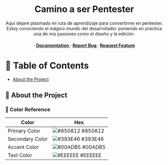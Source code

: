<div align='center'>

<h1>Camino a ser Pentester</h1>
<p>Aquí dejaré plasmada mi ruta de aprendizaje para convertirme en pentester. Estoy conociendo el mágico mundo del desarrollador poniendo en práctica una de mis pasiones como el diseño y la edición.</p>

<h4> <span> · </span> <a href="https://github.com/CrysG011/PORTFolio/blob/master/README.md"> Documentation </a> <span> · </span> <a href="https://github.com/CrysG011/PORTFolio/issues"> Report Bug </a> <span> · </span> <a href="https://github.com/CrysG011/PORTFolio/issues"> Request Feature </a> </h4>


</div>

# :notebook_with_decorative_cover: Table of Contents

- [About the Project](#star2-about-the-project)


## :star2: About the Project

### :art: Color Reference
| Color | Hex |
| --------------- | ---------------------------------------------------------------- |
| Primary Color | ![#850812](https://via.placeholder.com/10/850812?text=+) #850812 |
| Secondary Color | ![#393E46](https://via.placeholder.com/10/393E46?text=+) #393E46 |
| Accent Color | ![#00ADB5](https://via.placeholder.com/10/00ADB5?text=+) #00ADB5 |
| Text Color | ![#EEEEEE](https://via.placeholder.com/10/EEEEEE?text=+) #EEEEEE |
